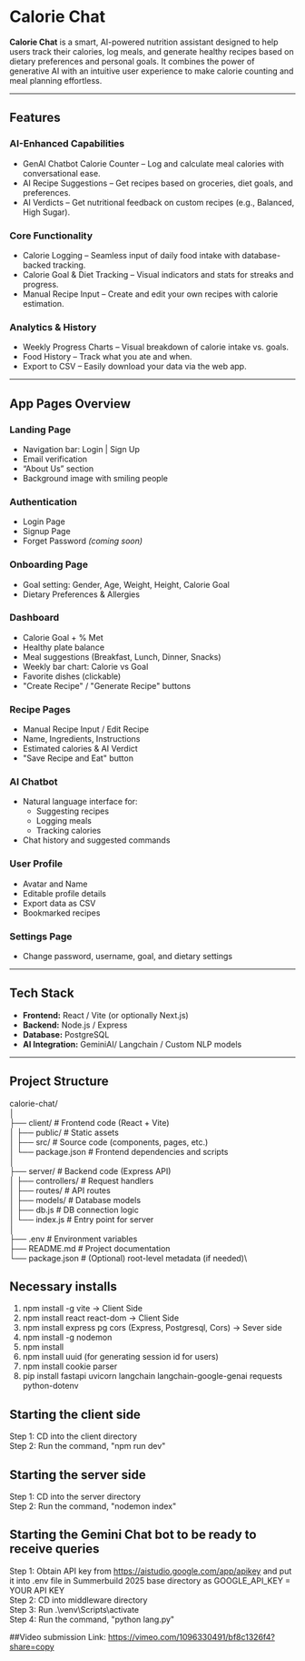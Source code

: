 # Calorie Chat

**Calorie Chat** is a smart, AI-powered nutrition assistant designed to help users track their calories, log meals, and generate healthy recipes based on dietary preferences and personal goals. It combines the power of generative AI with an intuitive user experience to make calorie counting and meal planning effortless.

---

## Features

### AI-Enhanced Capabilities

- GenAI Chatbot Calorie Counter – Log and calculate meal calories with conversational ease.
- AI Recipe Suggestions – Get recipes based on groceries, diet goals, and preferences.
- AI Verdicts – Get nutritional feedback on custom recipes (e.g., Balanced, High Sugar).

### Core Functionality

- Calorie Logging – Seamless input of daily food intake with database-backed tracking.
- Calorie Goal & Diet Tracking – Visual indicators and stats for streaks and progress.
- Manual Recipe Input – Create and edit your own recipes with calorie estimation.

### Analytics & History

- Weekly Progress Charts – Visual breakdown of calorie intake vs. goals.
- Food History – Track what you ate and when.
- Export to CSV – Easily download your data via the web app.

---

## App Pages Overview

### Landing Page

- Navigation bar: Login | Sign Up
- Email verification
- “About Us” section
- Background image with smiling people

### Authentication

- Login Page
- Signup Page
- Forget Password _(coming soon)_

### Onboarding Page

- Goal setting: Gender, Age, Weight, Height, Calorie Goal
- Dietary Preferences & Allergies

### Dashboard

- Calorie Goal + % Met
- Healthy plate balance
- Meal suggestions (Breakfast, Lunch, Dinner, Snacks)
- Weekly bar chart: Calorie vs Goal
- Favorite dishes (clickable)
- "Create Recipe" / "Generate Recipe" buttons

### Recipe Pages

- Manual Recipe Input / Edit Recipe
- Name, Ingredients, Instructions
- Estimated calories & AI Verdict
- "Save Recipe and Eat" button

### AI Chatbot

- Natural language interface for:
  - Suggesting recipes
  - Logging meals
  - Tracking calories
- Chat history and suggested commands

### User Profile

- Avatar and Name
- Editable profile details
- Export data as CSV
- Bookmarked recipes

### Settings Page

- Change password, username, goal, and dietary settings

---

## Tech Stack

- **Frontend:** React / Vite (or optionally Next.js)
- **Backend:** Node.js / Express
- **Database:** PostgreSQL
- **AI Integration:** GeminiAI/ Langchain / Custom NLP models

---

## Project Structure

calorie-chat/\
│\
├── client/ # Frontend code (React + Vite)\
│ ├── public/ # Static assets\
│ ├── src/ # Source code (components, pages, etc.)\
│ └── package.json # Frontend dependencies and scripts\
│\
├── server/ # Backend code (Express API)\
│ ├── controllers/ # Request handlers\
│ ├── routes/ # API routes\
│ ├── models/ # Database models\
│ ├── db.js # DB connection logic\
│ └── index.js # Entry point for server\
│\
├── .env # Environment variables\
├── README.md # Project documentation\
└── package.json # (Optional) root-level metadata (if needed)\

## Necessary installs

1. npm install -g vite -> Client Side
2. npm install react react-dom -> Client Side
3. npm install express pg cors (Express, Postgresql, Cors) -> Sever side
4. npm install -g nodemon
5. npm install
6. npm install uuid (for generating session id for users)
7. npm install cookie parser
8. pip install fastapi uvicorn langchain langchain-google-genai requests python-dotenv

## Starting the client side

Step 1: CD into the client directory\
Step 2: Run the command, "npm run dev"

## Starting the server side

Step 1: CD into the server directory\
Step 2: Run the command, "nodemon index"

## Starting the Gemini Chat bot to be ready to receive queries

Step 1: Obtain API key from https://aistudio.google.com/app/apikey and put it into .env file in Summerbuild 2025 base directory as GOOGLE_API_KEY = YOUR API KEY\
Step 2: CD into middleware directory\
Step 3: Run .\venv\Scripts\activate\
Step 4: Run the command, "python lang.py"

##Video submission Link:
https://vimeo.com/1096330491/bf8c1326f4?share=copy
